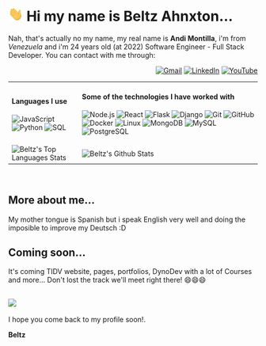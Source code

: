 <h1><img src="https://raw.githubusercontent.com/parth-27/parth-27/master/Hi.gif" width="30px"> Hi my name is Beltz Ahnxton...</h2>

Nah, that's actually no my name, my real name is **Andi Montilla**, i'm from *Venezuela* and i'm 24 years old (at 2022) Software Engineer - Full Stack Developer. You can contact with me through:

<span align="right">

[![Gmail](https://img.shields.io/badge/-GMAIL-FFFFFF?style=for-the-badge&logo=gmail&logoColor=red)](mailto:anmdev32@gmail.com)
[![LinkedIn](https://img.shields.io/badge/-LINKEDIN-0077B5?style=for-the-badge&logo=linkedin&logoColor=white)](https://www.linkedin.com/in/andi-montilla-602b57246/)
[![YouTube](https://img.shields.io/badge/-YouTube-FF0000?style=for-the-badge&logo=youtube&logoColor=white)](https://www.youtube.com/channel/UCol7FsJOy_Hn4bQhzRLBcKw)

</span>

<table>
<tr>
<td>
  <h4>Languages I use</h4>

  ![JavaScript](https://img.shields.io/badge/-JavaScript-000000?style=flat&logo=javascript)
  ![Python](https://img.shields.io/badge/-Python-000000?style=flat&logo=python)
  ![SQL](https://img.shields.io/badge/-SQL-000000?style=flat&logo=postgresql)

</td>
<td>
  <h4>Some of the technologies I have worked with</h4>

  ![Node.js](https://img.shields.io/badge/-Node.js-222222?style=flat&logo=node.js&logoColor=339933)
  ![React](https://img.shields.io/badge/-React-222222?style=flat&logo=React&logoColor=61DAFB)
  ![Flask](https://img.shields.io/badge/-Flask-222222?style=flat&logo=Flask&logoColor=61DAFB)
  ![Django](https://img.shields.io/badge/-Django-222222?style=flat&logo=Django&logoColor=61DAFB)
  ![Git](https://img.shields.io/badge/-Git-222222?style=flat&logo=git&logoColor=F05032)
  ![GitHub](https://img.shields.io/badge/-GitHub-222222?style=flat&logo=github&logoColor=181717)
  ![Docker](https://img.shields.io/badge/-Docker-222222?style=flat&logo=docker&logoColor=61DAFB)
  ![Linux](https://img.shields.io/badge/-Linux-222222?style=flat&logo=linux&logoColor=FCC624)
  ![MongoDB](https://img.shields.io/badge/-MongoDB-222222?style=flat&logo=mongodb)
  ![MySQL](https://img.shields.io/badge/-MySQL-222222?style=flat&logo=mysql)
  ![PostgreSQL](https://img.shields.io/badge/-PostgreSQL-222222?style=flat&logo=postgresql)

</td>
</tr>
<tr>
<td>
  <img alt="Beltz's Top Languages Stats" src="https://github-readme-stats.vercel.app/api/top-langs/?username=beltz18&hide=smalltalk&theme=buefy&layout=compact&hide_border=true" />
</td>
<td>
  <img alt="Beltz's Github Stats" src="https://github-readme-stats.jha-vineet69.vercel.app/api?username=beltz18&hide=stars&show_icons=true&hide_border=true&theme=buefy" />
</td>
</tr>
</table>

<br/>

## More about me...
My mother tongue is Spanish but i speak English very well and doing the imposible to improve my Deutsch :D
<br />

## Coming soon...
It's coming TIDV website, pages, portfolios, DynoDev with a lot of Courses and more... Don't lost the track we'll meet right there! 😄😄😄
<br />

##
<img src="https://profile-counter.glitch.me/beltz18/count.svg" />

I hope you come back to my profile soon!.

**Beltz**

